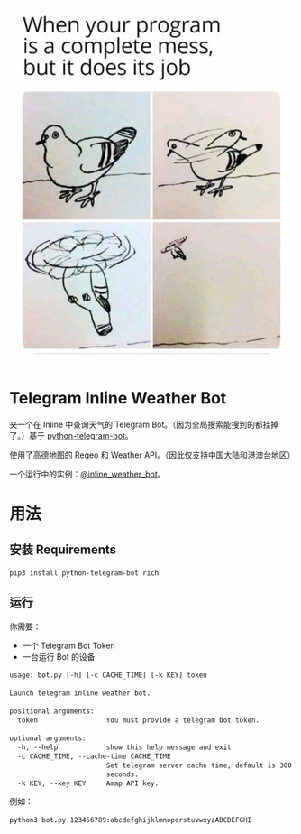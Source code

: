 ![A complete mess](https://github.com/Butanediol/Telegram-Inline-Weather-Bot/blob/master/media/1.jpg?raw=true)

# Telegram Inline Weather Bot

~~又~~一个在 Inline 中查询天气的 Telegram Bot。（因为全局搜索能搜到的都挂掉了。）基于 [python-telegram-bot](https://github.com/python-telegram-bot/python-telegram-bot)。

使用了高德地图的 Regeo 和 Weather API。（因此仅支持中国大陆和港澳台地区）

一个运行中的实例：[@inline_weather_bot](https://t.me/inline_weather_bot)。

# 用法

## 安装 Requirements

`pip3 install python-telegram-bot rich`

## 运行

你需要：
- 一个 Telegram Bot Token
- 一台运行 Bot 的设备

```
usage: bot.py [-h] [-c CACHE_TIME] [-k KEY] token

Launch telegram inline weather bot.

positional arguments:
  token                 You must provide a telegram bot token.

optional arguments:
  -h, --help            show this help message and exit
  -c CACHE_TIME, --cache-time CACHE_TIME
                        Set telegram server cache time, default is 300
                        seconds.
  -k KEY, --key KEY     Amap API key.
```

例如：

`python3 bot.py 123456789:abcdefghijklmnopqrstuvwxyzABCDEFGHI`


